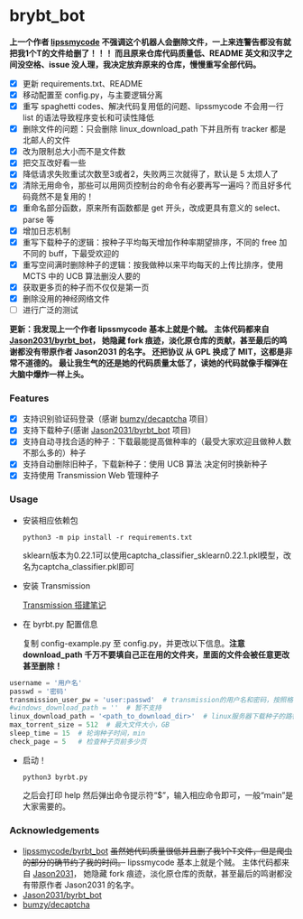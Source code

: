 # brybt_bot

**上一个作者 [lipssmycode](https://github.com/lipssmycode) 不强调这个机器人会删除文件，一上来连警告都没有就把我1个T的文件给删了！！！
而且原来仓库代码质量低、README 英文和汉字之间没空格、issue 没人理，我决定放弃原来的仓库，慢慢重写全部代码。**

- [x] 更新 requirements.txt、README
- [x] 移动配置至 config.py，与主要逻辑分离
- [x] 重写 spaghetti codes、解决代码复用低的问题、lipssmycode 不会用一行 list 的语法导致程序变长和可读性降低
- [x] 删除文件的问题：只会删除 linux_download_path 下并且所有 tracker 都是北邮人的文件
- [x] 改为限制总大小而不是文件数
- [x] 把交互改好看一些
- [x] 降低请求失败重试次数至3或者2，失败两三次就得了，默认是 5 太烦人了
- [x] 清除无用命令，那些可以用网页控制台的命令有必要再写一遍吗？而且好多代码竟然不是复用的！
- [x] 重命名部分函数，原来所有函数都是 get 开头，改成更具有意义的 select、parse 等
- [x] 增加日志机制
- [x] 重写下载种子的逻辑：按种子平均每天增加作种率期望排序，不同的 free 加不同的 buff，下最受欢迎的
- [x] 重写空间满时删除种子的逻辑：按我做种以来平均每天的上传比排序，使用 MCTS 中的 UCB 算法删没人要的
- [x] 获取更多页的种子而不仅仅是第一页
- [x] 删除没用的神经网络文件
- [ ] 进行广泛的测试

**更新：我发现上一个作者 lipssmycode 基本上就是个贼。
主体代码都来自 [Jason2031/byrbt_bot](https://github.com/Jason2031/byrbt_bot)，
她隐藏 fork 痕迹，淡化原仓库的贡献，甚至最后的鸣谢都没有带原作者 Jason2031 的名字。
还把协议 从 GPL 换成了 MIT，这都是非常不道德的。
最让我生气的还是她的代码质量太低了，读她的代码就像手榴弹在大脑中爆炸一样上头。**

### Features

- [x] 支持识别验证码登录（感谢 [bumzy/decaptcha](https://github.com/bumzy/decaptcha) 项目）
- [x] 支持下载种子(感谢 [Jason2031/byrbt_bot](https://github.com/Jason2031/byrbt_bot) 项目)
- [x] 支持自动寻找合适的种子：下载最能提高做种率的（最受大家欢迎且做种人数不那么多的）种子
- [x] 支持自动删除旧种子，下载新种子：使用 UCB 算法 决定何时换新种子
- [x] 支持使用 Transmission Web 管理种子

### Usage

* 安装相应依赖包

   ```shell
   python3 -m pip install -r requirements.txt
   ```
   sklearn版本为0.22.1可以使用captcha_classifier_sklearn0.22.1.pkl模型，改名为captcha_classifier.pkl即可

* 安装 Transmission

   [Transmission 搭建笔记](https://github.com/WhymustIhaveaname/Transmission-Block-Xunlei/blob/main/%E6%90%AD%E5%BB%BA%E7%AC%94%E8%AE%B0.md)

* 在 byrbt.py 配置信息

   复制 config-example.py 至 config.py，并更改以下信息。**注意 download_path 千万不要填自己正在用的文件夹，里面的文件会被任意更改甚至删除！**

```python
username = '用户名'
passwd = '密码'
transmission_user_pw = 'user:passwd'  # transmission的用户名和密码，按照格式填入
#windows_download_path = ''  # 暂不支持
linux_download_path = '<path_to_download_dir>'  # linux服务器下载种子的路径
max_torrent_size = 512  # 最大文件大小，GB
sleep_time = 15  # 轮询种子时间，min
check_page = 5   # 检查种子页前多少页
```

* 启动！

   ```shell
   python3 byrbt.py
   ```

   之后会打印 help 然后弹出命令提示符“$”，输入相应命令即可，一般“main”是大家需要的。

### Acknowledgements

* [lipssmycode/byrbt_bot](https://github.com/lipssmycode/byrbt_bot)
~~虽然她代码质量很低并且删了我1个T文件，但是爬虫的部分的确节约了我的时间。~~
lipssmycode 基本上就是个贼。
主体代码都来自 [Jason2031](https://github.com/Jason2031)，
她隐藏 fork 痕迹，淡化原仓库的贡献，甚至最后的鸣谢都没有带原作者 Jason2031 的名字。
* [Jason2031/byrbt_bot](https://github.com/Jason2031/byrbt_bot)
* [bumzy/decaptcha](https://github.com/bumzy/decaptcha)
